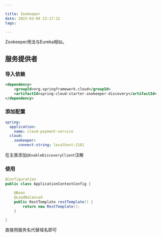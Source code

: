 ```yaml
---

title: Zookeeper
date: 2023-03-04 22:17:12
tags:

---
```


Zookeeper用法与Eureka相似。

## 服务提供者

### 导入依赖

```xml
<dependency>
    <groupId>org.springframework.cloud</groupId>
    <artifactId>spring-cloud-starter-zookeeper-discovery</artifactId>
</dependency>
```

### 添加配置

```yaml
spring:
  application:
    name: cloud-payment-service
  cloud:
    zookeeper:
      connect-string: localhost:2181
```

在主类添加`@EnableDiscoveryClient`注解

### 使用

```java
@Configuration
public class ApplicationContextConfig {

    @Bean
    @LoadBalanced
    public RestTemplate restTemplate() {
        return new RestTemplate();
    }

}
```

直接用服务名代替域名即可